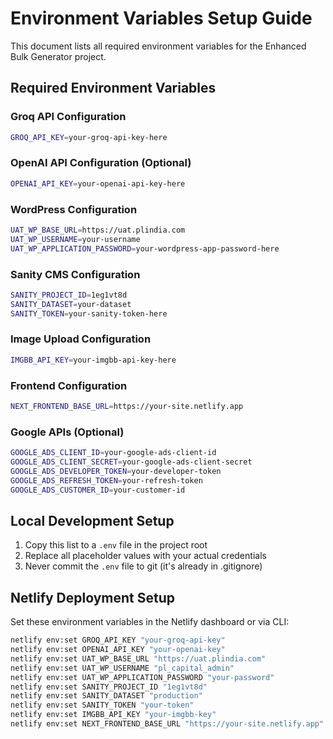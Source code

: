 # Environment Variables Setup Guide

This document lists all required environment variables for the Enhanced Bulk Generator project.

## Required Environment Variables

### Groq API Configuration
```bash
GROQ_API_KEY=your-groq-api-key-here
```

### OpenAI API Configuration (Optional)
```bash
OPENAI_API_KEY=your-openai-api-key-here
```

### WordPress Configuration
```bash
UAT_WP_BASE_URL=https://uat.plindia.com
UAT_WP_USERNAME=your-username
UAT_WP_APPLICATION_PASSWORD=your-wordpress-app-password-here
```

### Sanity CMS Configuration
```bash
SANITY_PROJECT_ID=1eg1vt8d
SANITY_DATASET=your-dataset
SANITY_TOKEN=your-sanity-token-here
```

### Image Upload Configuration
```bash
IMGBB_API_KEY=your-imgbb-api-key-here
```

### Frontend Configuration
```bash
NEXT_FRONTEND_BASE_URL=https://your-site.netlify.app
```

### Google APIs (Optional)
```bash
GOOGLE_ADS_CLIENT_ID=your-google-ads-client-id
GOOGLE_ADS_CLIENT_SECRET=your-google-ads-client-secret
GOOGLE_ADS_DEVELOPER_TOKEN=your-developer-token
GOOGLE_ADS_REFRESH_TOKEN=your-refresh-token
GOOGLE_ADS_CUSTOMER_ID=your-customer-id
```

## Local Development Setup

1. Copy this list to a `.env` file in the project root
2. Replace all placeholder values with your actual credentials
3. Never commit the `.env` file to git (it's already in .gitignore)

## Netlify Deployment Setup

Set these environment variables in the Netlify dashboard or via CLI:

```bash
netlify env:set GROQ_API_KEY "your-groq-api-key"
netlify env:set OPENAI_API_KEY "your-openai-key"
netlify env:set UAT_WP_BASE_URL "https://uat.plindia.com"
netlify env:set UAT_WP_USERNAME "pl_capital_admin"
netlify env:set UAT_WP_APPLICATION_PASSWORD "your-password"
netlify env:set SANITY_PROJECT_ID "1eg1vt8d"
netlify env:set SANITY_DATASET "production"
netlify env:set SANITY_TOKEN "your-token"
netlify env:set IMGBB_API_KEY "your-imgbb-key"
netlify env:set NEXT_FRONTEND_BASE_URL "https://your-site.netlify.app"
```

